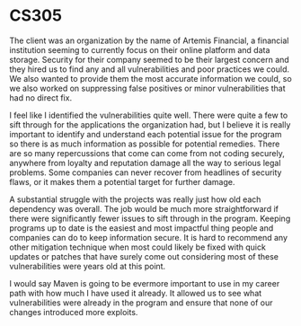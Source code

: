 # CS305
The client was an organization by the name of Artemis Financial, a financial institution seeming to currently focus on their online platform and data storage. Security for their company seemed to be their largest concern and they hired us to find any and all vulnerabilities and poor practices we could. We also wanted to provide them the most accurate information we could, so we also worked on suppressing false positives or minor vulnerabilities that had no direct fix.

I feel like I identified the vulnerabilities quite well. There were quite a few to sift through for the applications the organization had, but I believe it is really important to identify and understand each potential issue for the program so there is as much information as possible for potential remedies. There are so many repercussions that come can come from not coding securely, anywhere from loyalty and reputation damage all the way to serious legal problems. Some companies can never recover from headlines of security flaws, or it makes them a potential target for further damage.

A substantial struggle with the projects was really just how old each dependency was overall. The job would be much more straightforward if there were significantly fewer issues to sift through in the program. Keeping programs up to date is the easiest and most impactful thing people and companies can do to keep information secure. It is hard to recommend any other mitigation technique when most could likely be fixed with quick updates or patches that have surely come out considering most of these vulnerabilities were years old at this point. 

I would say Maven is going to be evermore important to use in my career path with how much I have used it already. It allowed us to see what vulnerabilities were already in the program and ensure that none of our changes introduced more exploits. 
